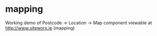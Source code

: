 # mapping
Working demo of Postcode -> Location -> Map component viewable at http://www.siteworx.ie (mapping)
